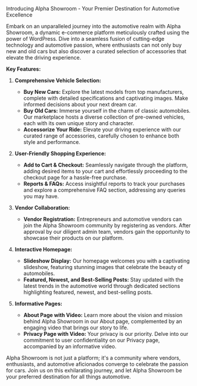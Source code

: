 Introducing Alpha Showroom - Your Premier Destination for Automotive Excellence

Embark on an unparalleled journey into the automotive realm with Alpha Showroom, 
a dynamic e-commerce platform meticulously crafted using the power of WordPress. 
Dive into a seamless fusion of cutting-edge technology and automotive passion, 
where enthusiasts can not only buy new and old cars but also discover a curated 
selection of accessories that elevate the driving experience.

**Key Features:**

1. **Comprehensive Vehicle Selection:**
   - **Buy New Cars:** Explore the latest models from top manufacturers, complete
     with detailed specifications and captivating images. Make informed decisions
     about your next dream car.
   - **Buy Old Cars:** Immerse yourself in the charm of classic automobiles.
     Our marketplace hosts a diverse collection of pre-owned vehicles, each with its
     own unique story and character.
   - **Accessorize Your Ride:** Elevate your driving experience with our curated range
     of accessories, carefully chosen to enhance both style and performance.

2. **User-Friendly Shopping Experience:**
   - **Add to Cart & Checkout:** Seamlessly navigate through the platform, adding desired
     items to your cart and effortlessly proceeding to the checkout page for a hassle-free
     purchase.
   - **Reports & FAQs:** Access insightful reports to track your purchases and explore a
     comprehensive FAQ section, addressing any queries you may have.

3. **Vendor Collaboration:**
   - **Vendor Registration:** Entrepreneurs and automotive vendors can join the Alpha Showroom
     community by registering as vendors. After approval by our diligent admin team, vendors
     gain the opportunity to showcase their products on our platform.

4. **Interactive Homepage:**
   - **Slideshow Display:** Our homepage welcomes you with a captivating slideshow, featuring stunning
     images that celebrate the beauty of automobiles.
   - **Featured, Newest, and Best-Selling Posts:** Stay updated with the latest trends in the automotive
      world through dedicated sections highlighting featured, newest, and best-selling posts.

5. **Informative Pages:**
   - **About Page with Video:** Learn more about the vision and mission behind Alpha Showroom in our
     About page, complemented by an engaging video that brings our story to life.
   - **Privacy Page with Video:** Your privacy is our priority. Delve into our commitment to user confidentiality
     on our Privacy page, accompanied by an informative video.

Alpha Showroom is not just a platform; it's a community where vendors, enthusiasts, and automotive aficionados 
converge to celebrate the passion for cars. Join us on this exhilarating journey, and let Alpha Showroom be your preferred destination for all things automotive.






